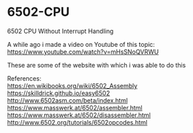 # 6502-CPU
6502 CPU Without Interrupt Handling

A while ago i made a video on Youtube of this topic:<br>
https://www.youtube.com/watch?v=mHsSNoQVRWU

These are some of the website with which i was able to do this


References:<br>
https://en.wikibooks.org/wiki/6502_Assembly <br>
https://skilldrick.github.io/easy6502 <br>
http://www.6502asm.com/beta/index.html <br>
https://www.masswerk.at/6502/assembler.html <br>
https://www.masswerk.at/6502/disassembler.html <br>
http://www.6502.org/tutorials/6502opcodes.html <br>
